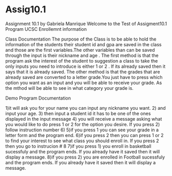 # Assig10.1
Assignment 10.1 by Gabriela Manrique
 Welcome to the Test of Assigment10.1 Program 
						UCSC Enrollemnt information 


Class Documentation
The purpose of the Class is to be able to hold the information of the students their student id and gpa are saved 
in the class and those are the first variables.The other variables than can be saved through the input is their 
 nickname and age . The first method is that the program ask the interest of the student to suggestion a class 
to take the only inputs you need to introduce is either 1 or 2 . If its already saved then it says that it is already saved. 
The other method is that the grades that are already saved are converted to a letter grade.You just have to press
which option you want as an input and you will be able to receive your grade. As the mthod will be able to see in
what category your grade is. 

Demo Program Documentation

1)it will ask you for your name you can input any nickname you want.
2) and input your age.
3) then input a student id it has to be one of the ones displayed in the input message
4) you will receive a message asking what you would like to do press 1 or 2 for the option you desire. 
If you press 2) follow instruction number 6)
5)if you press 1 you can see your grade in a letter form and the program end.
6)if you press 2 then you can press 1 or 2 to find your interest to see what class you should enroll in.
If you press 2 then you go to instrucion # 8
7)if you press 1) you enroll in basketball sucessfuly and the program ends. If you already have it saved then 
it will display a message.
8)if you press 2) you are enrolled in Football sucessfuly and the program ends. If you already have it saved then 
it will display a message.



